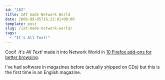 ```yaml
---
id: "182"
title: IAT made Network World
date: 2008-09-05T16:21:01+00:00
template: post
slug: /iat-made-network-world/
tags:
  - "It's All Text!"
---
```


Cool!  _It's All Text!_ made it into Network World in
[10 Firefox add-ons for better browsing](http://www.networkworld.com/slideshows/2008/082608-10-firefox-addons.html?netht=ei_090508&nladname=090508dailynewspmal).

I've had software in magazines before (actually shipped on CDs) but this is
the first time in an English magazine.
